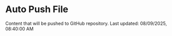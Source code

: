# Auto Push File

Content that will be pushed to GitHub repository.
Last updated: 08/09/2025, 08:40:00 AM